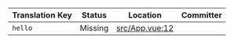 | Translation Key | Status | Location | Committer |
|-----------------|--------|----------|-----------|
| `hello` | Missing | [src/App.vue:12](https://github.com/staging-gh-org/testRepo/blob/139a7b8c8d7d828f6383b7bb13de1dfe46b04522/src/App.vue#L12) |  |
